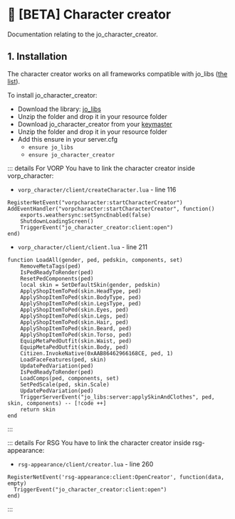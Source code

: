 # :cowboy_hat_face: [BETA] Character creator
Documentation relating to the jo_character_creator.

## 1. Installation
The character creator works on all frameworks compatible with jo_libs ([the list](/jo_libs/)).

To install jo_character_creator:
- Download the library: [jo_libs](https://github.com/Jump-On-Studios/RedM-jo_libs/releases/latest/download/jo_libs.zip)
- Unzip the folder and drop it in your resource folder
- Download jo_character_creator from your [keymaster](https://keymaster.fivem.net/asset-grants?search=jo_character_creator)
- Unzip the folder and drop it in your resource folder
- Add this ensure in your server.cfg
  - `ensure jo_libs`
  - `ensure jo_character_creator`

::: details For VORP
You have to link the character creator inside vorp_character:
* `vorp_character/client/createCharacter.lua` - line 116
```lua:line-numbers=116
RegisterNetEvent("vorpcharacter:startCharacterCreator")
AddEventHandler("vorpcharacter:startCharacterCreator", function()
    exports.weathersync:setSyncEnabled(false)
    ShutdownLoadingScreen()
    TriggerEvent("jo_character_creator:client:open")
end)
```
* `vorp_character/client/client.lua` - line 211
```lua:line-numbers=211
function LoadAll(gender, ped, pedskin, components, set)
    RemoveMetaTags(ped)
    IsPedReadyToRender(ped)
    ResetPedComponents(ped)
    local skin = SetDefaultSkin(gender, pedskin)
    ApplyShopItemToPed(skin.HeadType, ped)
    ApplyShopItemToPed(skin.BodyType, ped)
    ApplyShopItemToPed(skin.LegsType, ped)
    ApplyShopItemToPed(skin.Eyes, ped)
    ApplyShopItemToPed(skin.Legs, ped)
    ApplyShopItemToPed(skin.Hair, ped)
    ApplyShopItemToPed(skin.Beard, ped)
    ApplyShopItemToPed(skin.Torso, ped)
    EquipMetaPedOutfit(skin.Waist, ped)
    EquipMetaPedOutfit(skin.Body, ped)
    Citizen.InvokeNative(0xAAB86462966168CE, ped, 1)
    LoadFaceFeatures(ped, skin)
    UpdatePedVariation(ped)
    IsPedReadyToRender(ped)
    LoadComps(ped, components, set)
    SetPedScale(ped, skin.Scale)
    UpdatePedVariation(ped)
    TriggerServerEvent("jo_libs:server:applySkinAndClothes", ped, skin, components) -- [!code ++]
    return skin
end
```
:::

::: details For RSG
You have to link the character creator inside rsg-appearance:
* `rsg-appearance/client/creator.lua` - line 260
```lua:line-numbers=260
RegisterNetEvent('rsg-appearance:client:OpenCreator', function(data, empty)
  TriggerEvent("jo_character_creator:client:open")
end)
```
:::
